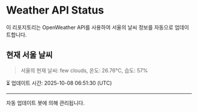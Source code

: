 
# Weather API Status

이 리포지토리는 OpenWeather API를 사용하여 서울의 날씨 정보를 자동으로 업데이트합니다.

## 현재 서울 날씨
> 서울의 현재 날씨: few clouds, 온도: 26.76°C, 습도: 57%

⏳ 업데이트 시간: 2025-10-08 06:51:30 (UTC)

---
자동 업데이트 봇에 의해 관리됩니다.
